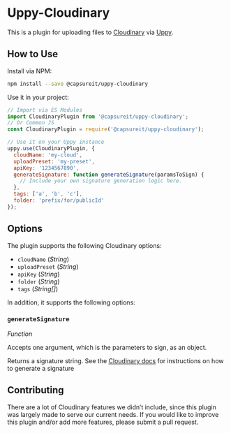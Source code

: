 # Uppy-Cloudinary
This is a plugin for uploading files to [Cloudinary](https://cloudinary.com/)
via [Uppy](https://uppy.io/).

## How to Use

Install via NPM:
```bash
npm install --save @capsureit/uppy-cloudinary
```

Use it in your project:
```javascript
// Import via ES Modules
import CloudinaryPlugin from '@capsureit/uppy-cloudinary';
// Or Common JS
const CloudinaryPlugin = require('@capsureit/uppy-cloudinary');

// Use it on your Uppy instance
uppy.use(CloudinaryPlugin, {
  cloudName: 'my-cloud',
  uploadPreset: 'my-preset',
  apiKey: '1234567890',
  generateSignature: function generateSignature(paramsToSign) {
    // Include your own signature generation logic here.
  },
  tags: ['a', 'b', 'c'],
  folder: 'prefix/for/publicId'
});
```

## Options
The plugin supports the following Cloudinary options:
* `cloudName` (*String*)
* `uploadPreset` (*String*)
* `apiKey` (*String*)
* `folder` (*String*)
* `tags` (*String[]*)

In addition, it supports the following options:

### `generateSignature`
*Function*

Accepts one argument, which is the parameters to sign, as an object.

Returns a signature string. See the [Cloudinary
docs](https://cloudinary.com/documentation/signatures) for instructions on how
to generate a signature

## Contributing
There are a lot of Cloudinary features we didn’t include, since this plugin was
largely made to serve our current needs. If you would like to improve this
plugin and/or add more features, please submit a pull request.